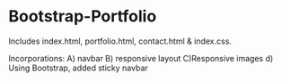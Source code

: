 # Bootstrap-Portfolio

Includes index.html, portfolio.html, contact.html & index.css.

Incorporations:
A) navbar
B) responsive layout 
C)Responsive images
d) Using Bootstrap, added sticky navbar








